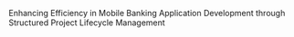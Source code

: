 Enhancing	 Efficiency	 in	 Mobile	 Banking	Application	 Development	 through	Structured	Project	Lifecycle	Management
